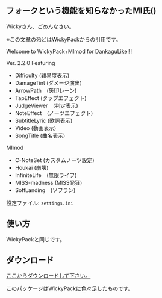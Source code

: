 ## フォークという機能を知らなかったMI氏()
Wickyさん、ごめんなさい。

※この文章の殆どはWickyPackからの引用です。

Welcome to WickyPack+MImod for DankaguLike!!!

Ver. 2.2.0
Featuring
+ Difficulty (難易度表示)
+ DamageTint (ダメージ演出)
+ ArrowPath　(矢印レーン)
+ TapEffect (タップエフェクト)
+ JudgeViewer　(判定表示)
+ NoteEffect　(ノーツエフェクト)
+ SubtitleLyric (歌詞表示)
+ Video (動画表示)
+ SongTitle (曲名表示)

MImod
+ C-NoteSet (カスタムノーツ設定)
+ Houkai (崩壊)
+ InfiniteLife　(無限ライフ)
+ MISS-madness (MISS発狂)
+ SoftLanding　(ソフラン)

設定ファイル: `settings.ini`

## 使い方
WickyPackと同じです。

## ダウンロード
[ここからダウンロードして下さい。](https://github.com/MI11435/WickyPack_plus_MImod/releases/latest)

このパッケージはWickyPackに色々足したものです。
